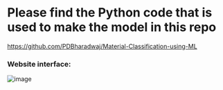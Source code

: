 # Please find the Python code that is used to make the model in this repo
https://github.com/PDBharadwaj/Material-Classification-using-ML

### Website interface:
![image](https://github.com/user-attachments/assets/e28218f4-aa29-4582-8322-5e26159276b2)
